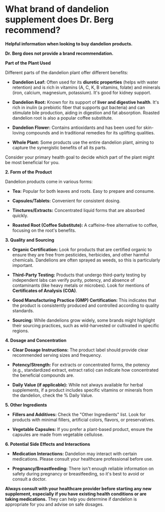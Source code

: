 # What brand of dandelion supplement does Dr. Berg recommend?

**Helpful information when looking to buy dandelion products.** 

**Dr. Berg does not provide a brand recommendation.**  

**Part of the Plant Used** 

Different parts of the dandelion plant offer different benefits: 

- **Dandelion Leaf:** Often used for its **diuretic properties** (helps with water retention) and is rich in vitamins (A, C, K, B vitamins, folate) and minerals (iron, calcium, magnesium, potassium). It's good for kidney support. 

- **Dandelion Root:** Known for its support of **liver and digestive health**. It's rich in inulin (a prebiotic fiber that supports gut bacteria) and can stimulate bile production, aiding in digestion and fat absorption. Roasted dandelion root is also a popular coffee substitute. 

- **Dandelion Flower:** Contains antioxidants and has been used for skin-loving compounds and in traditional remedies for its uplifting qualities. 

- **Whole Plant:** Some products use the entire dandelion plant, aiming to capture the synergistic benefits of all its parts. 

Consider your primary health goal to decide which part of the plant might be most beneficial for you. 

**2\. Form of the Product** 

Dandelion products come in various forms: 

- **Tea:** Popular for both leaves and roots. Easy to prepare and consume. 

- **Capsules/Tablets:** Convenient for consistent dosing. 

- **Tinctures/Extracts:** Concentrated liquid forms that are absorbed quickly. 

- **Roasted Root (Coffee Substitute):** A caffeine-free alternative to coffee, focusing on the root's benefits.  

**3\. Quality and Sourcing** 

- **Organic Certification:** Look for products that are certified organic to ensure they are free from pesticides, herbicides, and other harmful chemicals. Dandelions are often sprayed as weeds, so this is particularly important. 

- **Third-Party Testing:** Products that undergo third-party testing by independent labs can verify purity, potency, and absence of contaminants (like heavy metals or microbes). Look for mentions of **Certificates of Analysis (COA)**. 

- **Good Manufacturing Practice (GMP) Certification:** This indicates that the product is consistently produced and controlled according to quality standards. 

- **Sourcing:** While dandelions grow widely, some brands might highlight their sourcing practices, such as wild-harvested or cultivated in specific regions.  

**4\. Dosage and Concentration** 

- **Clear Dosage Instructions:** The product label should provide clear recommended serving sizes and frequency. 

- **Potency/Strength:** For extracts or concentrated forms, the potency (e.g., standardized extract, extract ratio) can indicate how concentrated the beneficial compounds are. 

- **Daily Value (if applicable):** While not always available for herbal supplements, if a product includes specific vitamins or minerals from the dandelion, check the % Daily Value.  

**5\. Other Ingredients** 

- **Fillers and Additives:** Check the "Other Ingredients" list. Look for products with minimal fillers, artificial colors, flavors, or preservatives. 

- **Vegetable Capsules:** If you prefer a plant-based product, ensure the capsules are made from vegetable cellulose.  

**6\. Potential Side Effects and Interactions** 

- **Medication Interactions:** Dandelion may interact with certain medications. Please consult your healthcare professional before use.  

- **Pregnancy/Breastfeeding:** There isn't enough reliable information on safety during pregnancy or breastfeeding, so it's best to avoid or consult a doctor. 

**Always consult with your healthcare provider before starting any new supplement, especially if you have existing health conditions or are taking medications.** They can help you determine if dandelion is appropriate for you and advise on safe dosages.
